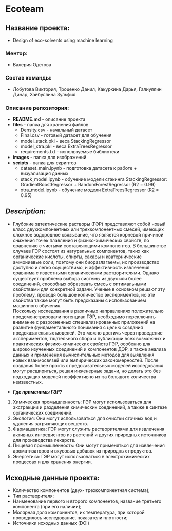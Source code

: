 # Ecoteam

## Название проекта: 
* Design of eco-solvents using machine learning
  
### Ментор: 
* Валерия Одегова
  
### Состав команды:
* Лобутова Виктория, Троценко Данил, Какуркина Дарья, Галиуллин Динар, Хайбуллина Зульфия
  
### Описание репозитория:
- **README.md** - описание проекта
- **files** - папка для хранения файлов
    - Density.csv - начальный датасет
    - Final.csv - готовый датасет для обучения
    - model_stack.pkl - веса StackingRegressor
    - model_xtra.pkl - веса ExtraTreesRegressor
    - requirements.txt - используемые библиотеки
- **images** - папка для изображений
- **scripts** - папка для скриптов
    - dataset_main.ipynb - подготовка датасета к работе + визуализация данных
    - stack_model.ipynb - обучение модели стэкинга StackingRegressor: GradientBoostRegressor + RandomForestRegressor (R2 = 0.99)
    - xtra_model.ipynb - обучение модели ExtraTreesRegressor (R2 = 0.95)

## ___Description:___ 
* Глубокие эвтектические растворы (ГЭР) представляют собой новый класс двухкомпонентных или трехкомпонентных смесей,  имеющих сложное водородное связывание, что является корневой причиной снижения точек плавления и физико-химических свойств, по сравнению с чистыми составляющими компонентов. В большинстве случаев ГЭР состоят из натуральных компонентов, таких как органические кислоты, спирты, сахары и кватернические аммониевые соли, поэтому они биоразлагаемы, их производство доступно и легко осуществимо, и эффективность извлечения сравнима с известными органическими растворителями. Однако существует проблема выбора системы из двух или более соединений, способных образовать смесь с оптимальными свойствами для конкретной задачи. Ученые в основном решают эту проблему, проводя большое количество экспериментов, но эти свойства также могут быть предсказаны с использованием машинного обучения.  
Поскольку исследования в различных направлениях положительно продемонстрировали потенциал ГЭР, необходимо переключить внимание с разрозненных специализированных приложений на развитие фундаментального понимания с целью создания предсказательных моделей. Это можно достичь через проведение экспериментов, тщательного сбора и публикации всех возможных и практических физико-химических свойств ГЭР, особенно для широко изученных соединений и компонентов ДЭР, а также анализа данных и применения вычислительных методов для выявления новых взаимосвязей или эмпирических закономерностей. После создания более простых предсказательных моделей исследования могут расшириться, решая инженерные задачи, но делать это без подходящих моделей неэффективно из-за большого количества неизвестных.

* ___Где применимы ГЭР?___ 
1. Химическая промышленность: ГЭР могут использоваться для экстракции и разделения химических соединений, а также в синтезе органических соединений.
2. Экология: Они могут использоваться для очистки сточных вод и удаления загрязняющих веществ.
3. Фармацевтика: ГЭР могут служить растворителями для извлечения активных ингредиентов из растений и других природных источников для производства лекарств.
4. Пищевая промышленность: Они могут применяться для извлечения ароматизаторов и вкусовых добавок из природных продуктов.
5. Энергетика: ГЭР могут использоваться в электрохимических процессах и для хранения энергии.

## Исходные данные проекта:
* Количество компонентов (двух- трехкомпонентная система);
* Тип растворителя:
* Наименование первого и второго компонентов, название третьего компонента (при его наличии);
* Молярная доля компонентов, их температура, при которой проводилось исследование, показатели плотности;
* Источники исходных данных (DOI)
